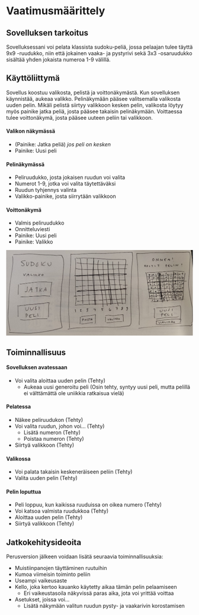 # Vaatimusmäärittely

## Sovelluksen tarkoitus

Sovelluksessani voi pelata klassista sudoku-peliä, jossa pelaajan tulee täyttä 9x9 -ruudukko, niin että jokainen vaaka- ja pystyrivi sekä 3x3 -osaruudukko
sisältää yhden jokaista numeroa 1-9 välillä. 

## Käyttöliittymä

Sovellus koostuu valikosta, pelistä ja voittonäkymästä. Kun sovelluksen käynnistää, aukeaa valikko. Pelinäkymään pääsee valitsemalla valikosta uuden pelin. Mikäli pelistä siirtyy valikkoon kesken pelin, valikosta löytyy myös painike jatka peliä, josta pääsee takaisin pelinäkymään. Voittaessa tulee voittonäkymä, josta pääsee uuteen peliin tai valikkoon.

#### Valikon näkymässä
- (Painike: Jatka peliä) *jos peli on kesken*
- Painike: Uusi peli

#### Pelinäkymässä
- Peliruudukko, josta jokaisen ruudun voi valita
- Numerot 1-9, jotka voi valita täytettäväksi
- Ruudun tyhjennys valinta
- Valikko-painike, josta siirrytään valikkoon

#### Voittonäkymä

- Valmis peliruudukko
- Onnitteluviesti
- Painike: Uusi peli
- Painike: Valikko

![Hahmotelma käyttöliittymästä](kayttisHahmotelma.jpeg)

## Toiminnallisuus

#### Sovelluksen avatessaan

- Voi valita aloittaa uuden pelin (Tehty)
   - Aukeaa uusi generoitu peli (Osin tehty, syntyy uusi peli, mutta pelillä ei välttämättä ole uniikkia ratkaisua vielä)

#### Pelatessa

- Näkee peliruudukon (Tehty)
- Voi valita ruudun, johon voi... (Tehty)
  - Lisätä numeron (Tehty)
  - Poistaa numeron (Tehty)
- Siirtyä valikkoon (Tehty)

#### Valikossa

- Voi palata takaisin keskeneräiseen peliin (Tehty)
- Valita uuden pelin (Tehty)

#### Pelin loputtua

- Peli loppuu, kun kaikissa ruuduissa on oikea numero (Tehty)
- Voi katsoa valmista ruudukkoa (Tehty)
- Aloittaa uuden pelin (Tehty)
- Siirtyä valikkoon (Tehty)

## Jatkokehitysideoita

Perusversion jälkeen voidaan lisätä seuraavia toiminnallisuuksia:

- Muistiinpanojen täyttäminen ruutuihin
- Kumoa viimeisin toiminto peliin
- Useampi vaikeusaste
- Kello, joka kertoo kauanko käytetty aikaa tämän pelin pelaamiseen
  - Eri vaikeustasoila näkyvissä paras aika, jota voi yrittää voittaa
- Asetukset, joissa voi...
  - Lisätä näkymään valitun ruudun pysty- ja vaakarivin korostamisen

